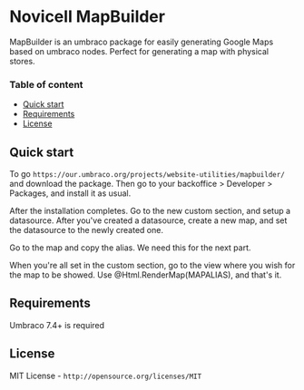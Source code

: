 # Novicell MapBuilder

MapBuilder is an umbraco package for easily generating Google Maps based on umbraco nodes. Perfect for generating a map with physical stores.


### Table of content
* [Quick start](#quick-start)
* [Requirements](#requirements)
* [License](#license)

## Quick start

To go `https://our.umbraco.org/projects/website-utilities/mapbuilder/` and download the package. Then go to your backoffice > Developer > Packages, and install it as usual.

After the installation completes. Go to the new custom section, and setup a datasource. After you've created a datasource, create a new map, and set the datasource to the newly created one.

Go to the map and copy the alias. We need this for the next part.

When you're all set in the custom section, go to the view where you wish for the map to be showed. Use @Html.RenderMap(MAPALIAS), and that's it.

## Requirements
Umbraco 7.4+ is required

## License
MIT License - `http://opensource.org/licenses/MIT`
